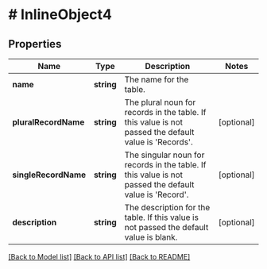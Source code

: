 # # InlineObject4

## Properties

Name | Type | Description | Notes
------------ | ------------- | ------------- | -------------
**name** | **string** | The name for the table. | 
**pluralRecordName** | **string** | The plural noun for records in the table. If this value is not passed the default value is &#39;Records&#39;. | [optional] 
**singleRecordName** | **string** | The singular noun for records in the table. If this value is not passed the default value is &#39;Record&#39;. | [optional] 
**description** | **string** | The description for the table. If this value is not passed the default value is blank. | [optional] 

[[Back to Model list]](../../README.md#documentation-for-models) [[Back to API list]](../../README.md#documentation-for-api-endpoints) [[Back to README]](../../README.md)


